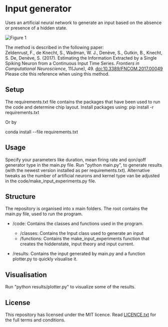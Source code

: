 # Input generator
Uses an artificial neural network to generate an input based on the absence or presence of a hidden state.

![Figure 1](https://www.frontiersin.org/files/Articles/237283/fncom-11-00049-HTML/image_m/fncom-11-00049-g001.jpg)

The method is described in the following paper:<br>
Zeldenrust, F., de Knecht, S., Wadman, W. J., Denève, S., Gutkin, B., Knecht, S. De, Denève, S. (2017). Estimating the Information Extracted by a Single Spiking Neuron from a Continuous Input Time Series. _Frontiers in Computational Neuroscience_, 11(June), 49. [doi:10.3389/FNCOM.2017.00049](https://doi.org/10.3389/fncom.2017.00049)<br>Please cite this reference when using this method.

## Setup
The requirements.txt file contains the packages that have been used to run the code and determine chip layout. Install packages using:
pip install -r requirements.txt

Or by

conda install --file requirements.txt

## Usage
Specify your parameters like duration, mean firing rate and qon/qoff generator type in the main.py file.
Run "python main.py", to generate results (with the newest version installed as per requirements.txt). Alternative tweaks as the number of artificial neurons and kernel type van be adjusted in the code/make_input_experiments.py file.

## Structure
The repository is organised into x main folders. The root contains the main.py file, used to run the program.
* /code: Contains the classes and functions used in the program.

  - /classes: Contains the Input class used to generate an input
  - /functions: Contains the make_input_experiments function that creates the hiddenstate, input theory and input current.
* /results: Contains the input generated by main.py and a function plotter.py to quickly visualise it.

## Visualisation
Run "python results/plotter.py" to visualize some of the results.

## License
This repository has licensed under the MIT licence. Read [LICENCE.txt](https://github.com/Sargos-coder/internship/blob/master/LICENSE) for the full terms and conditions.
 